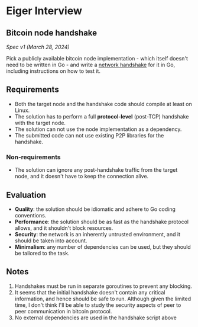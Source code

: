 # Eiger Interview #

## Bitcoin node handshake

_Spec v1 (March 28, 2024)_

Pick a publicly available bitcoin node implementation - which itself doesn't need to be written in Go - and write a
[network handshake](<https://en.wikipedia.org/wiki/Handshake_(computing)>) for it in Go, including instructions on how to test it.

## Requirements

- Both the target node and the handshake code should compile at least on Linux.
- The solution has to perform a full **protocol-level** (post-TCP) handshake with the target node.
- The solution can not use the node implementation as a dependency.
- The submitted code can not use existing P2P libraries for the handshake.

### Non-requirements

- The solution can ignore any post-handshake traffic from the target node, and it doesn't have to keep the connection alive.

## Evaluation

- **Quality**: the solution should be idiomatic and adhere to Go coding conventions.
- **Performance**: the solution should be as fast as the handshake protocol allows, and it shouldn't block resources.
- **Security**: the network is an inherently untrusted environment, and it should be taken into account.
- **Minimalism**: any number of dependencies can be used, but they should be tailored to the task.


## Notes

1. Handshakes must be run in separate goroutines to prevent any blocking. 
2. It seems that the initial handshake doesn't contain any critical information, and hence should be safe to run. Although given the limited time, I don't think I'll be able to study the security aspects of peer to peer communication in bitcoin protocol.
3. No external dependencies are used in the handshake script above

